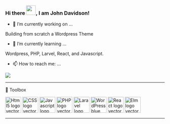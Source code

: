 ### Hi there <img src="https://raw.githubusercontent.com/MartinHeinz/MartinHeinz/master/wave.gif" width="30px">, I am John Davidson!

- 🔭 I’m currently working on ...

Building from scratch a Wordpress Theme

- 🌱 I’m currently learning ...

Wordpress, PHP, Larvel, React, and Javascript. 

- 📫 How to reach me: ...

 <img src="https://img.shields.io/badge/My%20Email-contact%40johndavidson.dev-blue">
 
 --------

🧰 Toolbox

<img src="https://cdn.worldvectorlogo.com/logos/html5-1.svg" alt="Html5 logo vector" width="50" height="50"> <img src="https://cdn.worldvectorlogo.com/logos/css-5.svg" alt="CSS logo vector" width="50" height="50"> <img src="https://cdn.worldvectorlogo.com/logos/logo-javascript.svg" alt="Javascript logo vector" width="50" height="50"> <img src="https://cdn.worldvectorlogo.com/logos/php-1.svg" alt="PHP logo vector" width="50" height="50"> <img src="https://cdn.worldvectorlogo.com/logos/laravel-2.svg" alt="Laravel logo vector" width="50" height="50"> <img src="https://cdn.worldvectorlogo.com/logos/wordpress-blue.svg" alt="WordPress blue logo vector" width="50" height="50"> <img src="https://cdn.worldvectorlogo.com/logos/react-1.svg" alt="React logo vector" width="50" height="50"> <img src="https://cdn.worldvectorlogo.com/logos/elm.svg" alt="Elm logo vector" width="50" height="50">

--------

